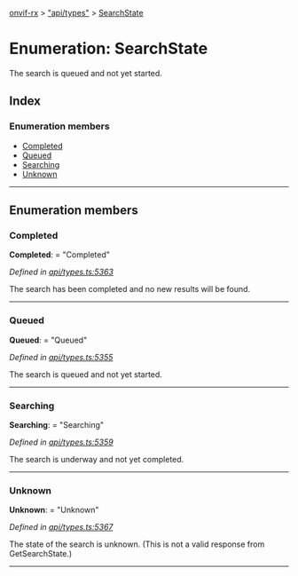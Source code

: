 [onvif-rx](../README.md) > ["api/types"](../modules/_api_types_.md) > [SearchState](../enums/_api_types_.searchstate.md)

# Enumeration: SearchState

The search is queued and not yet started.

## Index

### Enumeration members

* [Completed](_api_types_.searchstate.md#completed)
* [Queued](_api_types_.searchstate.md#queued)
* [Searching](_api_types_.searchstate.md#searching)
* [Unknown](_api_types_.searchstate.md#unknown)

---

## Enumeration members

<a id="completed"></a>

###  Completed

**Completed**:  = "Completed"

*Defined in [api/types.ts:5363](https://github.com/patrickmichalina/onvif-rx/blob/d62cee9/src/api/types.ts#L5363)*

The search has been completed and no new results will be found.

___
<a id="queued"></a>

###  Queued

**Queued**:  = "Queued"

*Defined in [api/types.ts:5355](https://github.com/patrickmichalina/onvif-rx/blob/d62cee9/src/api/types.ts#L5355)*

The search is queued and not yet started.

___
<a id="searching"></a>

###  Searching

**Searching**:  = "Searching"

*Defined in [api/types.ts:5359](https://github.com/patrickmichalina/onvif-rx/blob/d62cee9/src/api/types.ts#L5359)*

The search is underway and not yet completed.

___
<a id="unknown"></a>

###  Unknown

**Unknown**:  = "Unknown"

*Defined in [api/types.ts:5367](https://github.com/patrickmichalina/onvif-rx/blob/d62cee9/src/api/types.ts#L5367)*

The state of the search is unknown. (This is not a valid response from GetSearchState.)

___

